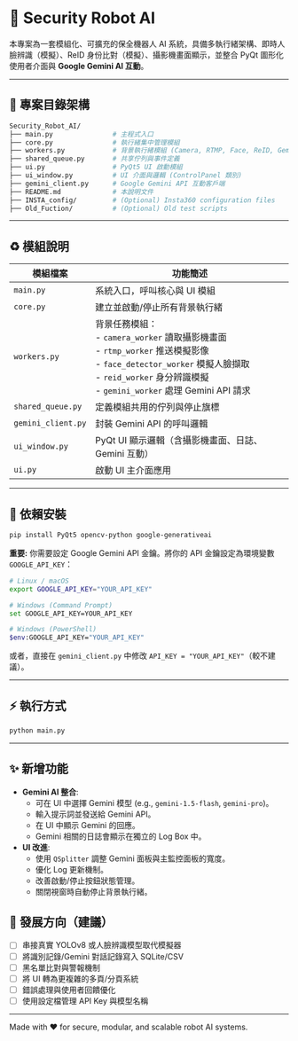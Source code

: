 # 🔐 Security Robot AI

本專案為一套模組化、可擴充的保全機器人 AI 系統，具備多執行緒架構、即時人臉辨識（模擬）、ReID 身份比對（模擬）、攝影機畫面顯示，並整合 PyQt 圖形化使用者介面與 **Google Gemini AI 互動**。

---

## 📂 專案目錄架構

```bash
Security_Robot_AI/
├── main.py               # 主程式入口
├── core.py               # 執行緒集中管理模組
├── workers.py            # 背景執行緒模組 (Camera, RTMP, Face, ReID, Gemini)
├── shared_queue.py       # 共享佇列與事件定義
├── ui.py                 # PyQt5 UI 啟動模組
├── ui_window.py          # UI 介面與邏輯 (ControlPanel 類別)
├── gemini_client.py      # Google Gemini API 互動客戶端
├── README.md             # 本說明文件
├── INSTA_config/         # (Optional) Insta360 configuration files
├── Old_Fuction/          # (Optional) Old test scripts
```

---

## ♻️ 模組說明

| 模組檔案         | 功能簡述 |
|------------------|----------|
| `main.py`        | 系統入口，呼叫核心與 UI 模組 |
| `core.py`        | 建立並啟動/停止所有背景執行緒 |
| `workers.py`     | 背景任務模組：<br/> - `camera_worker` 讀取攝影機畫面 <br/> - `rtmp_worker` 推送模擬影像 <br/> - `face_detector_worker` 模擬人臉擷取 <br/> - `reid_worker` 身分辨識模擬 <br/> - `gemini_worker` 處理 Gemini API 請求 |
| `shared_queue.py`| 定義模組共用的佇列與停止旗標 |
| `gemini_client.py`| 封裝 Gemini API 的呼叫邏輯 |
| `ui_window.py`   | PyQt UI 顯示邏輯（含攝影機畫面、日誌、Gemini 互動） |
| `ui.py`          | 啟動 UI 主介面應用 |

---

## 📆 依賴安裝

```bash
pip install PyQt5 opencv-python google-generativeai
```

**重要:** 你需要設定 Google Gemini API 金鑰。將你的 API 金鑰設定為環境變數 `GOOGLE_API_KEY`：

```bash
# Linux / macOS
export GOOGLE_API_KEY="YOUR_API_KEY"

# Windows (Command Prompt)
set GOOGLE_API_KEY=YOUR_API_KEY

# Windows (PowerShell)
$env:GOOGLE_API_KEY="YOUR_API_KEY"
```

或者，直接在 `gemini_client.py` 中修改 `API_KEY = "YOUR_API_KEY"`（較不建議）。

---

## ⚡️ 執行方式

```bash
python main.py
```

---

## ✨ 新增功能
- **Gemini AI 整合**:
    - 可在 UI 中選擇 Gemini 模型 (e.g., `gemini-1.5-flash`, `gemini-pro`)。
    - 輸入提示詞並發送給 Gemini API。
    - 在 UI 中顯示 Gemini 的回應。
    - Gemini 相關的日誌會顯示在獨立的 Log Box 中。
- **UI 改進**:
    - 使用 `QSplitter` 調整 Gemini 面板與主監控面板的寬度。
    - 優化 Log 更新機制。
    - 改善啟動/停止按鈕狀態管理。
    - 關閉視窗時自動停止背景執行緒。

## 🚀 發展方向（建議）
- [ ] 串接真實 YOLOv8 或人臉辨識模型取代模擬器
- [ ] 將識別記錄/Gemini 對話記錄寫入 SQLite/CSV
- [ ] 黑名單比對與警報機制
- [ ] 將 UI 轉為更複雜的多頁/分頁系統
- [ ] 錯誤處理與使用者回饋優化
- [ ] 使用設定檔管理 API Key 與模型名稱

---

Made with ❤️ for secure, modular, and scalable robot AI systems.